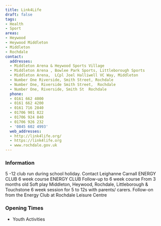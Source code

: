 ```yaml
---
title: Link4Life
draft: false
tags:
- Health
- Sport
areas:
- Heywood
- Heywood Middleton
- Middleton
- Rochdale
contact:
  addresses:
  - Middleton Arena & Heywood Sports Village
  - Middleton Arena , Bowlee Park Sports, Littleborough Sports
  - Middleton Arena,  LCpl Joel Halliwell VC Way, Middleton
  - Number One Riverside, Smith Street, Rochdale
  - Number One, Riverside Smith Street,  Rochdale
  - Number One, Riverside, Smith St  Rochdale
  phone:
  - 0161 662 4000
  - 0161 662 4200
  - 0161 716 2840
  - 01706 901 822
  - 01706 924 840
  - 01706 926 232
  - '0845 602 4993'
  web_addresses:
  - http://link4life.org/
  - https://link4life.org
  - www.rochdale.gov.uk
---
```


### Information
5 -12 club run during school holiday. Contact Leighanne Carnall
ENERGY CLUB  6 week course
ENERGY CLUB   Follow-up to 6 week course
From 3 months old
Soft play Middleton, Heywood, Rochdale, Littleborough & Touchstone
6 week session for 5 to 12s with parents/ carers.
Follow-on from the Energy Club at Rochdale Leisure Centre

### Opening Times
* Youth Activities

